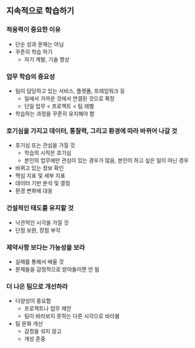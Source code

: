 ## 지속적으로 학습하기

### 적응력이 중요한 이유

- 단순 성과 문제는 아님
- 꾸준히 학습 하기
  - 자기 계발, 기술 향상

### 업무 학습의 중요성

- 팀이 담당하고 있는 서비스, 플랫폼, 프레임워크 등
  - 일에서 가까운 것에서 연결된 것으로 확장
  - 단일 업무 < 프로젝트 < 팀 레벨
- 학습하는 과정을 꾸준히 유지해야 함

### 호기심을 가지고 데이터, 통찰력, 그리고 환경에 따라 바뀌어 나갈 것

- 호기심 또는 관심을 가질 것
  - 학습의 시작은 호기심
  - 본인의 업무에만 관심이 있는 경우가 많음, 본인이 하고 싶은 일이 아닌 경우
- 바뀌고 있는 정보 확인
- 핵심 지표 및 세부 지표
- 데이터 기반 분석 및 결정
- 환경 변화에 대응

### 건설적인 태도를 유지할 것

- 낙관적인 시각을 가질 것
- 단점 보완, 장점 부각

### 제약사항 보다는 가능성을 보라

- 실패를 통해서 배울 것
- 문제들을 감정적으로 받아들이면 안 됨

### 더 나은 팀으로 개선하라

- 다양성이 중요함
  - 프로젝트나 업무 제안
  - 팀이 바라보지 못하는 다른 시각으로 바라봄
- 팀 문화 개선
  - 감정을 섞지 않고
  - 개성 존중